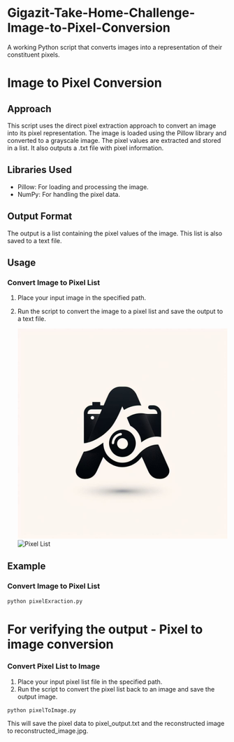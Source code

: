 # Gigazit-Take-Home-Challenge-Image-to-Pixel-Conversion
A working Python script that converts images into a representation of their constituent pixels.

# Image to Pixel Conversion

## Approach
This script uses the direct pixel extraction approach to convert an image into its pixel representation. The image is loaded using the Pillow library and converted to a grayscale image. The pixel values are extracted and stored in a list. It also outputs a .txt file with pixel information.

## Libraries Used
- Pillow: For loading and processing the image.
- NumPy: For handling the pixel data.

## Output Format
The output is a list containing the pixel values of the image. This list is also saved to a text file.

## Usage
### Convert Image to Pixel List
1. Place your input image in the specified path.
2. Run the script to convert the image to a pixel list and save the output to a text file.

   ![Test Image](https://raw.githubusercontent.com/arzmn/Gigazit-Take-Home-Challenge-Image-to-Pixel-Conversion/main/testImage.png)
   ![Pixel List](https://ibb.co/HhpDdrp)



## Example
### Convert Image to Pixel List
```bash
python pixelExraction.py
```

# For verifying the output - Pixel to image conversion

### Convert Pixel List to Image
1. Place your input pixel list file in the specified path.
2. Run the script to convert the pixel list back to an image and save the output image.

```bash
python pixelToImage.py
```
This will save the pixel data to pixel_output.txt and the reconstructed image to reconstructed_image.jpg.


